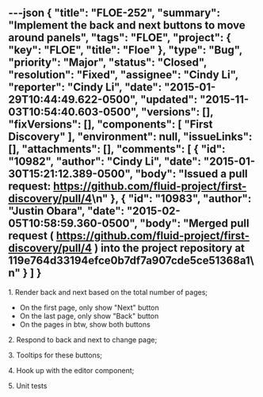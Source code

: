 ---json
{
  "title": "FLOE-252",
  "summary": "Implement the back and next buttons to move around panels",
  "tags": "FLOE",
  "project": {
    "key": "FLOE",
    "title": "Floe"
  },
  "type": "Bug",
  "priority": "Major",
  "status": "Closed",
  "resolution": "Fixed",
  "assignee": "Cindy Li",
  "reporter": "Cindy Li",
  "date": "2015-01-29T10:44:49.622-0500",
  "updated": "2015-11-03T10:54:40.603-0500",
  "versions": [],
  "fixVersions": [],
  "components": [
    "First Discovery"
  ],
  "environment": null,
  "issueLinks": [],
  "attachments": [],
  "comments": [
    {
      "id": "10982",
      "author": "Cindy Li",
      "date": "2015-01-30T15:21:12.389-0500",
      "body": "Issued a pull request: <https://github.com/fluid-project/first-discovery/pull/4>\n"
    },
    {
      "id": "10983",
      "author": "Justin Obara",
      "date": "2015-02-05T10:58:59.360-0500",
      "body": "Merged pull request ( <https://github.com/fluid-project/first-discovery/pull/4> ) into the project repository at 119e764d33194efce0b7df7a907cde5ce51368a1\n"
    }
  ]
}
---
1\. Render back and next based on the total number of pages;

* On the first page, only show "Next" button
* On the last page, only show "Back" button
* On the pages in btw, show both buttons

2\. Respond to back and next to change page;

3\. Tooltips for these buttons;

4\. Hook up with the editor component;

5\. Unit tests

        